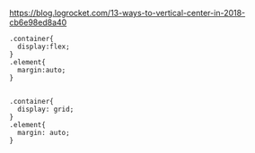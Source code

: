 https://blog.logrocket.com/13-ways-to-vertical-center-in-2018-cb6e98ed8a40

```
.container{
  display:flex;
}
.element{
  margin:auto;
}


.container{
  display: grid;
}
.element{
  margin: auto;
}
```
